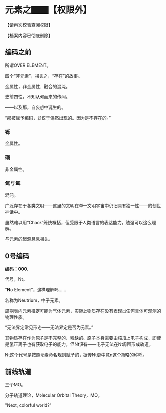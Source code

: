# 元素之▇▇【权限外】

<span class="c014">【请再次校验查阅权限】</span>

<span class="c002">【档案内容已彻底删除】</span>

## 编码之前
所谓OVER ELEMENT。

四个“非元素”，换言之，“存在”的故事。

金属性，非金属性，融合的混沌。

史前四性，不知从何而来的传闻。

——以及那，自妄想中诞生的。

<span class="c002">“那被赋予编码，却仅于偶然出现的。因为是不存在的。”</span>

### 铄
金属性。

### 砺
非金属性。

### 氤与氲

混沌。

广泛存在于各类文明——这里的文明在单一文明宇宙中仍旧具有独一性——的创世神话中。

虽然难以用“Chaos”笼统概括，但受限于人类语言的表达能力，勉强可以这么理解。

与元素的起源息息相关。

## 0号编码
**编码：000.**

代号，Nt。

“**N**o Elemen**t**”，这样理解吗……

名称为Neutrium，中子元素。

周期表内元素推定可能为气体元素，实际上物质存在没有表现出任何具体可观测的物理性质。

<span class="c002">“无法界定常见形态——无法界定是否为元素。”</span>

其物质存在作为原子是不完整的、残缺的。原子本身需要由核加上电子构成，即使是氢正离子也有获取电子的能力，但Nt没有——电子无法在Nt周围形成轨道。

Nt这个代号是按照元素命名规则赋予的，据传Nt更中意n这个简略的称呼。

## 前线轨道

三个MO。

分子轨道理论，Molecular Orbital Theory，MO。

<span class="c006">"Next, colorful world?"</span>

